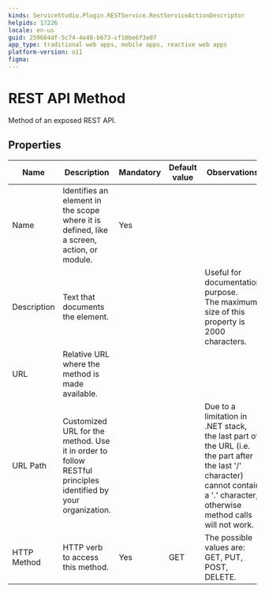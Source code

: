 ```yaml
---
kinds: ServiceStudio.Plugin.RESTService.RestServiceActionDescriptor
helpids: 17226
locale: en-us
guid: 259604df-5c74-4e48-b673-cf10be6f3e07
app_type: traditional web apps, mobile apps, reactive web apps
platform-version: o11
figma:
---
```


# REST API Method

Method of an exposed REST API.  

## Properties

<table markdown="1">
<thead>
<tr>
<th>Name</th>
<th>Description</th>
<th>Mandatory</th>
<th>Default value</th>
<th>Observations</th>
</tr>
</thead>
<tbody>
<tr>
<td title="Name">Name</td>
<td>Identifies an element in the scope where it is defined, like a screen, action, or module.</td>
<td>Yes</td>
<td></td>
<td></td>
</tr>
<tr>
<td title="Description">Description</td>
<td>Text that documents the element.</td>
<td></td>
<td></td>
<td>Useful for documentation purpose.<br/>The maximum size of this property is 2000 characters.</td>
</tr>
<tr>
<td title="URL">URL</td>
<td>Relative URL where the method is made available.</td>
<td></td>
<td></td>
<td></td>
</tr>
<tr>
<td title="URL Path">URL Path</td>
<td>Customized URL for the method. Use it in order to follow RESTful principles identified by your organization.</td>
<td></td>
<td></td>
<td>Due to a limitation in .NET stack, the last part of the URL (i.e. the part after the last '/' character) cannot contain a '.' character, otherwise method calls will not work.</td>
</tr>
<tr>
<td title="HTTPMethod">HTTP Method</td>
<td>HTTP verb to access this method.</td>
<td>Yes</td>
<td>GET</td>
<td>The possible values are: GET, PUT, POST, DELETE.</td>
</tr>
</tbody>
</table>

